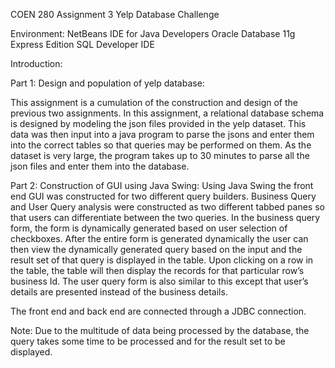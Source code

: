 COEN 280
Assignment 3
Yelp Database Challenge 


Environment: NetBeans IDE for Java Developers
Oracle Database 11g Express Edition
SQL Developer IDE

Introduction:

Part 1: Design and population of yelp database:

This assignment is a cumulation of the construction and design of the previous two assignments. In this assignment, a relational database schema is designed by modeling the json files provided in the yelp dataset. This data was then input into a java program to parse the jsons and enter them into the correct tables so that queries may be performed on them. As the dataset is very large, the program takes up to 30 minutes to parse all the json files and enter them into the database.

Part 2: Construction of GUI using Java Swing:
Using Java Swing the front end GUI was constructed for two different query builders. Business Query and User Query analysis were constructed as two different tabbed panes so that users can differentiate between the two queries. In the business query form, the form is dynamically generated based on user selection of checkboxes. After the entire form is generated dynamically the user can then view the dynamically generated query based on the input and the result set of that query is displayed in the table. Upon clicking on a row in the table, the table will then display the records for that particular row’s business Id. The user query form is also similar to this except that user’s details are presented instead of the business details.

The front end and back end are connected through a JDBC connection.

Note: Due to the multitude of data being processed by the database, the query takes some time to be processed and for the result set to be displayed. 



